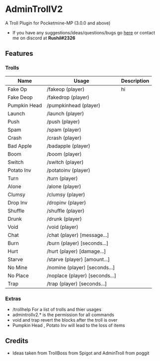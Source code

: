 # AdminTrollV2
A Troll Plugin for Pocketmine-MP (3.0.0 and above)

- If you have any suggestions/ideas/questions/bugs go [here](https://github.com/Rushil13579/AdminTrollV2/issues) or contact me on discord at **Rushil#2326**

## Features

### Trolls

Name | Usage | Description
-----|-------|------------
Fake Op | /fakeop (player) |  hi
Fake Deop | /fakedrop (player) |
Pumpkin Head | /pumpkinhead (player) |
Launch | /launch (player) |
Push | /push (player) |
Spam | /spam (player) |
Crash | /crash (player) |
Bad Apple | /badapple (player) |
Boom | /boom (player) |
Switch | /switch (player) |
Potato Inv | /potatoinv (player) |
Turn | /turn (player) |
Alone | /alone (player) |
Clumsy | /clumsy (player) |
Drop Inv | /dropinv (player)
Shuffle | /shuffle (player)
Drunk | /drunk (player)
Void | /void (player)
Chat | /chat (player) [message...]
Burn | /burn (player) [seconds...]
Hurt | /hurt (player) [damage...]
Starve | /starve (player) [amount...]
No Mine | /nomine (player) [seconds...]
No Place | /noplace (player) [seconds...]
Trap | /trap (player) [seconds...]

### Extras

- /trollhelp For a list of trolls and thier usages
- admintrollv2.* is the permission for all commands
- void and trap revert the blocks after the troll is over
- Pumpkin Head , Potato Inv will lead to the loss of items

## Credits

- Ideas taken from TrollBoss from Spigot and AdminTroll from poggit
